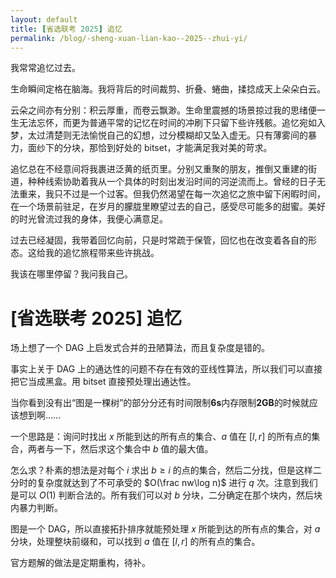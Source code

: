 ```yaml
---
layout: default
title: [省选联考 2025] 追忆
permalink: /blog/-sheng-xuan-lian-kao--2025--zhui-yi/
---
```


我常常追忆过去。

生命瞬间定格在脑海。我将背后的时间裁剪、折叠、蜷曲，揉捻成天上朵朵白云。

云朵之间亦有分别：积云厚重，而卷云飘渺。生命里震撼的场景掠过我的思绪便一生无法忘怀，而更为普通平常的记忆在时间的冲刷下只留下些许残骸。追忆宛如入梦，太过清楚则无法愉悦自己的幻想，过分模糊却又坠入虚无。只有薄雾间的暴力，面纱下的分块，那恰到好处的 bitset，才能满足我对美的苛求。

追忆总在不经意间将我裹进泛黄的纸页里。分别又重聚的朋友，推倒又重建的街道，种种线索协助着我从一个具体的时刻出发沿时间的河逆流而上。曾经的日子无法重来，我只不过是一个过客。但我仍然渴望在每一次追忆之旅中留下闲暇时间，在一个场景前驻足，在岁月的朦胧里瞭望过去的自己，感受尽可能多的甜蜜。美好的时光曾流过我的身体，我便心满意足。

过去已经凝固，我带着回忆向前，只是时常疏于保管，回忆也在改变着各自的形态。这给我的追忆旅程带来些许挑战。

我该在哪里停留？我问我自己。

# [省选联考 2025] 追忆

场上想了一个 DAG 上启发式合并的丑陋算法，而且复杂度是错的。

事实上关于 DAG 上的通达性的问题不存在有效的亚线性算法，所以我们可以直接把它当成黑盒。用 bitset 直接预处理出通达性。

当你看到没有出“图是一棵树”的部分分还有时间限制**6s**内存限制**2GB**的时候就应该想到啊……

一个思路是：询问时找出 $x$ 所能到达的所有点的集合、$a$ 值在 $[l,r]$ 的所有点的集合，两者与一下，然后求这个集合中 $b$ 值的最大值。

怎么求？朴素的想法是对每个 $i$ 求出 $b\ge i$ 的点的集合，然后二分找，但是这样二分时的复杂度就达到了不可承受的 $O(\frac nw\log n)$ 进行 $q$ 次。注意到我们是可以 $O(1)$ 判断合法的。所有我们可以对 $b$ 分块，二分确定在那个块内，然后块内暴力判断。

图是一个 DAG，所以直接拓扑排序就能预处理  $x$ 所能到达的所有点的集合，对 $a$ 分块，处理整块前缀和，可以找到 $a$ 值在 $[l,r]$ 的所有点的集合。

官方题解的做法是定期重构，待补。